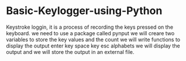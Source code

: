 # Basic-Keylogger-using-Python
Keystroke loggin, it is a process of recording the keys pressed on the keyboard.  we need to use a package called pynput we will creare two variables to store the key values and the count we will write functions to display the output enter key space key esc alphabets we will display the output and we will store the output in an external file.
